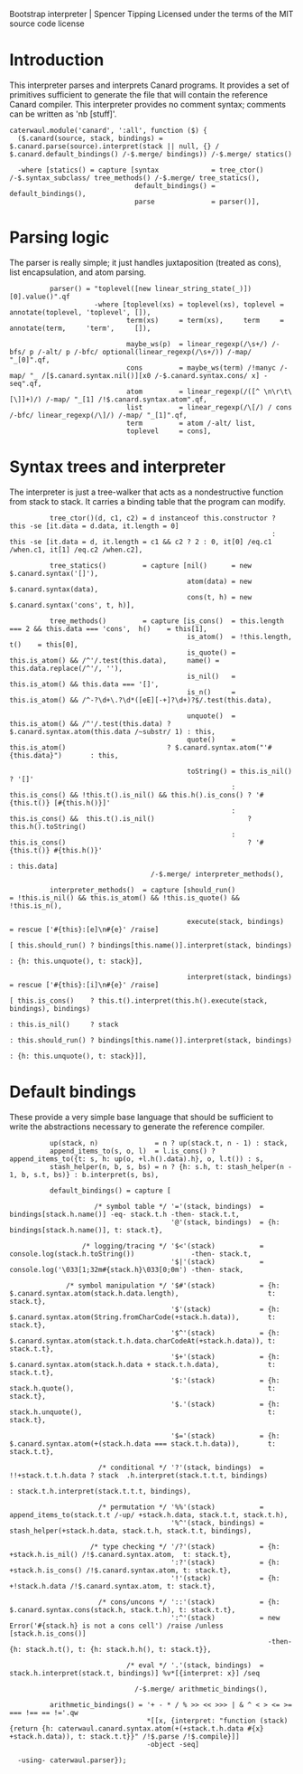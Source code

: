 Bootstrap interpreter | Spencer Tipping
Licensed under the terms of the MIT source code license

# Introduction

This interpreter parses and interprets Canard programs. It provides a set of primitives sufficient to generate the file that will contain the reference Canard compiler. This interpreter
provides no comment syntax; comments can be written as 'nb [stuff]'.

    caterwaul.module('canard', ':all', function ($) {
      ($.canard(source, stack, bindings) = $.canard.parse(source).interpret(stack || null, {} / $.canard.default_bindings() /-$.merge/ bindings)) /-$.merge/ statics()

      -where [statics() = capture [syntax             = tree_ctor() /-$.syntax_subclass/ tree_methods() /-$.merge/ tree_statics(),
                                   default_bindings() = default_bindings(),
                                   parse              = parser()],

# Parsing logic

The parser is really simple; it just handles juxtaposition (treated as cons), list encapsulation, and atom parsing.

              parser() = "toplevel([new linear_string_state(_)])[0].value()".qf
                         -where [toplevel(xs) = toplevel(xs), toplevel = annotate(toplevel, 'toplevel', []),
                                 term(xs)     = term(xs),     term     = annotate(term,     'term',     []),

                                 maybe_ws(p)  = linear_regexp(/\s+/) /-bfs/ p /-alt/ p /-bfc/ optional(linear_regexp(/\s+/)) /-map/ "_[0]".qf,
                                 cons         = maybe_ws(term) /!manyc /-map/ "_ /[$.canard.syntax.nil()][x0 /-$.canard.syntax.cons/ x] -seq".qf,
                                 atom         = linear_regexp(/([^ \n\r\t\[\]]+)/) /-map/ "_[1] /!$.canard.syntax.atom".qf,
                                 list         = linear_regexp(/\[/) / cons /-bfc/ linear_regexp(/\]/) /-map/ "_[1]".qf,
                                 term         = atom /-alt/ list,
                                 toplevel     = cons],

# Syntax trees and interpreter

The interpreter is just a tree-walker that acts as a nondestructive function from stack to stack. It carries a binding table that the program can modify.

              tree_ctor()(d, c1, c2) = d instanceof this.constructor ? this -se [it.data = d.data, it.length = 0]
                                                                     : this -se [it.data = d, it.length = c1 && c2 ? 2 : 0, it[0] /eq.c1 /when.c1, it[1] /eq.c2 /when.c2],

              tree_statics()         = capture [nil()      = new $.canard.syntax('[]'),
                                                atom(data) = new $.canard.syntax(data),
                                                cons(t, h) = new $.canard.syntax('cons', t, h)],

              tree_methods()         = capture [is_cons()  = this.length === 2 && this.data === 'cons',  h()    = this[1],
                                                is_atom()  = !this.length,                               t()    = this[0],
                                                is_quote() = this.is_atom() && /^'/.test(this.data),     name() = this.data.replace(/^'/, ''),
                                                is_nil()   = this.is_atom() && this.data === '[]',
                                                is_n()     = this.is_atom() && /^-?\d+\.?\d*([eE][-+]?\d+)?$/.test(this.data),

                                                unquote()  = this.is_atom() && /^'/.test(this.data) ? $.canard.syntax.atom(this.data /~substr/ 1) : this,
                                                quote()    = this.is_atom()                         ? $.canard.syntax.atom("'#{this.data}")       : this,

                                                toString() = this.is_nil()                                              ? '[]'
                                                           : this.is_cons() && !this.t().is_nil() && this.h().is_cons() ? '#{this.t()} [#{this.h()}]'
                                                           : this.is_cons() &&  this.t().is_nil()                       ? this.h().toString()
                                                           : this.is_cons()                                             ? '#{this.t()} #{this.h()}'
                                                                                                                        : this.data]
                                       /-$.merge/ interpreter_methods(),

              interpreter_methods()  = capture [should_run()               = !this.is_nil() && this.is_atom() && !this.is_quote() && !this.is_n(),

                                                execute(stack, bindings)   = rescue ['#{this}:[e]\n#{e}' /raise]
                                                                           [ this.should_run() ? bindings[this.name()].interpret(stack, bindings)
                                                                                               : {h: this.unquote(), t: stack}],

                                                interpret(stack, bindings) = rescue ['#{this}:[i]\n#{e}' /raise]
                                                                           [ this.is_cons()    ? this.t().interpret(this.h().execute(stack, bindings), bindings)
                                                                           : this.is_nil()     ? stack
                                                                           : this.should_run() ? bindings[this.name()].interpret(stack, bindings)
                                                                                               : {h: this.unquote(), t: stack}]],

# Default bindings

These provide a very simple base language that should be sufficient to write the abstractions necessary to generate the reference compiler.

              up(stack, n)              = n ? up(stack.t, n - 1) : stack,
              append_items_to(s, o, l)  = l.is_cons() ? append_items_to({t: s, h: up(o, +l.h().data).h}, o, l.t()) : s,
              stash_helper(n, b, s, bs) = n ? {h: s.h, t: stash_helper(n - 1, b, s.t, bs)} : b.interpret(s, bs),

              default_bindings() = capture [

                         /* symbol table */ '='(stack, bindings)  = bindings[stack.h.name()] -eq- stack.t.h -then- stack.t.t,
                                            '@'(stack, bindings)  = {h: bindings[stack.h.name()], t: stack.t},

                      /* logging/tracing */ '$<'(stack)           = console.log(stack.h.toString())              -then- stack.t,
                                            '$|'(stack)           = console.log('\033[1;32m#{stack.h}\033[0;0m') -then- stack,

                  /* symbol manipulation */ '$#'(stack)           = {h: $.canard.syntax.atom(stack.h.data.length),                      t: stack.t},
                                            '$'(stack)            = {h: $.canard.syntax.atom(String.fromCharCode(+stack.h.data)),       t: stack.t},
                                            '$^'(stack)           = {h: $.canard.syntax.atom(stack.t.h.data.charCodeAt(+stack.h.data)), t: stack.t.t},
                                            '$+'(stack)           = {h: $.canard.syntax.atom(stack.h.data + stack.t.h.data),            t: stack.t.t},
                                            '$:'(stack)           = {h: stack.h.quote(),                                                t: stack.t},
                                            '$.'(stack)           = {h: stack.h.unquote(),                                              t: stack.t},

                                            '$='(stack)           = {h: $.canard.syntax.atom(+(stack.h.data === stack.t.h.data)),       t: stack.t.t},

                          /* conditional */ '?'(stack, bindings)  = !!+stack.t.t.h.data ? stack  .h.interpret(stack.t.t.t, bindings)
                                                                                        : stack.t.h.interpret(stack.t.t.t, bindings),

                          /* permutation */ '%%'(stack)           = append_items_to(stack.t.t /-up/ +stack.h.data, stack.t.t, stack.t.h),
                                            '%^'(stack, bindings) = stash_helper(+stack.h.data, stack.t.h, stack.t.t, bindings),

                        /* type checking */ '/?'(stack)           = {h: +stack.h.is_nil() /!$.canard.syntax.atom,  t: stack.t},
                                            ':?'(stack)           = {h: +stack.h.is_cons() /!$.canard.syntax.atom, t: stack.t},
                                            '!'(stack)            = {h: +!stack.h.data /!$.canard.syntax.atom, t: stack.t},

                          /* cons/uncons */ '::'(stack)           = {h: $.canard.syntax.cons(stack.h, stack.t.h), t: stack.t.t},
                                            ':^'(stack)           = new Error('#{stack.h} is not a cons cell') /raise /unless [stack.h.is_cons()]
                                                                    -then- {h: stack.h.t(), t: {h: stack.h.h(), t: stack.t}},

                                 /* eval */ '.'(stack, bindings)  = stack.h.interpret(stack.t, bindings)] %v*[{interpret: x}] /seq

                                   /-$.merge/ arithmetic_bindings(),

              arithmetic_bindings() = '+ - * / % >> << >>> | & ^ < > <= >= === !== == !='.qw
                                      *[[x, {interpret: "function (stack) {return {h: caterwaul.canard.syntax.atom(+(+stack.t.h.data #{x} +stack.h.data)), t: stack.t.t}}" /!$.parse /!$.compile}]]
                                      -object -seq]

      -using- caterwaul.parser});